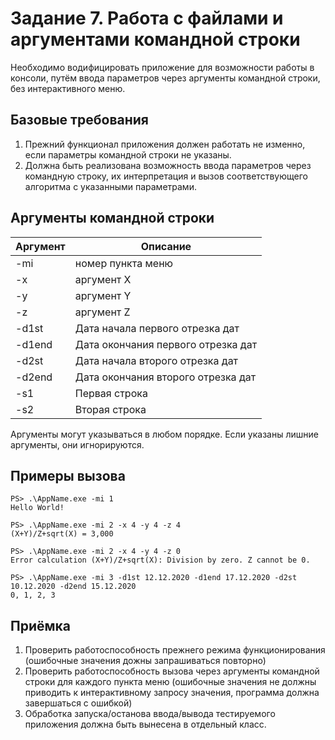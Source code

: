 # Задание 7. Работа с файлами и аргументами командной строки

Необходимо водифицировать приложение для возможности работы в консоли, путём ввода параметров через аргументы командной строки, без интерактивного меню.

## Базовые требования

1. Прежний функционал приложения должен работать не изменно, если параметры командной строки не указаны.
2. Должна быть реализована возможность ввода параметров через командную строку, их интерпретация и вызов соответствующего алгоритма с указанными параметрами.

## Аргументы командной строки

| Аргумент | Описание                           |
| -------- | ---------------------------------- |
| -mi      | номер пункта меню                  |
| -x       | аргумент X                         |
| -y       | аргумент Y                         |
| -z       | аргумент Z                         |
| -d1st    | Дата начала первого отрезка дат    |
| -d1end   | Дата окончания первого отрезка дат |
| -d2st    | Дата начала второго отрезка дат    |
| -d2end   | Дата окончания второго отрезка дат |
| -s1      | Первая строка                      |
| -s2      | Вторая строка                      |

Аргументы могут указываться в любом порядке. Если указаны лишние аргументы, они игнорируются.

## Примеры вызова

```
PS> .\AppName.exe -mi 1
Hello World!

PS> .\AppName.exe -mi 2 -x 4 -y 4 -z 4
(X+Y)/Z+sqrt(X) = 3,000

PS> .\AppName.exe -mi 2 -x 4 -y 4 -z 0
Error calculation (X+Y)/Z+sqrt(X): Division by zero. Z cannot be 0.

PS> .\AppName.exe -mi 3 -d1st 12.12.2020 -d1end 17.12.2020 -d2st 10.12.2020 -d2end 15.12.2020
0, 1, 2, 3

```

## Приёмка

1. Проверить работоспособность прежнего режима функционирования (ошибочные значения дожны запрашиваться повторно)
2. Проверить работоспособность вызова через аргументы командной строки для каждого пункта меню (ошибочные значения не должны приводить к интерактивному запросу значения, программа должна завершаться с ошибкой)
3. Обработка запуска/останова ввода/вывода тестируемого приложения должна быть вынесена в отдельный класс.
